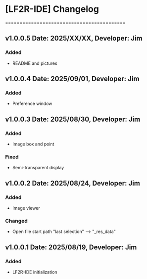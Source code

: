 # [LF2R-IDE] Changelog
==========================================


v1.0.0.5 Date: 2025/XX/XX, Developer: Jim
---------------------------------------------------
### Added
- README and pictures


v1.0.0.4 Date: 2025/09/01, Developer: Jim
---------------------------------------------------
### Added
- Preference window


v1.0.0.3 Date: 2025/08/30, Developer: Jim
---------------------------------------------------
### Added
- Image box and point

### Fixed
- Semi-transparent display


v1.0.0.2 Date: 2025/08/24, Developer: Jim
---------------------------------------------------
### Added
- Image viewer

### Changed
- Open file start path "last selection" --> "_res_data"


v1.0.0.1 Date: 2025/08/19, Developer: Jim
---------------------------------------------------
### Added
- LF2R-IDE initialization
